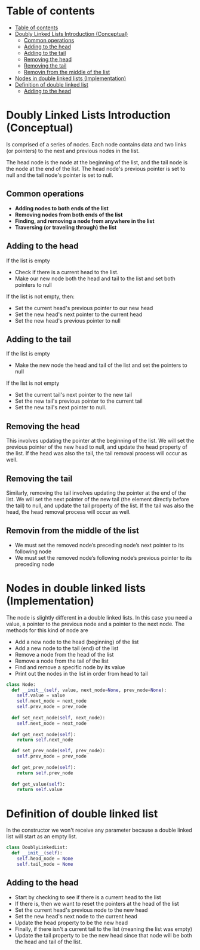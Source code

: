 # Table of contents 
- [Table of contents](#table-of-contents)
- [Doubly Linked Lists Introduction (Conceptual)](#doubly-linked-lists-introduction-conceptual)
  - [Common operations](#common-operations)
  - [Adding to the head](#adding-to-the-head)
  - [Adding to the tail](#adding-to-the-tail)
  - [Removing the head](#removing-the-head)
  - [Removing the tail](#removing-the-tail)
  - [Removin from the middle of the list](#removin-from-the-middle-of-the-list)
- [Nodes in double linked lists (Implementation)](#nodes-in-double-linked-lists-implementation)
- [Definition of double linked list](#definition-of-double-linked-list)
  - [Adding to the head](#adding-to-the-head-1)


# Doubly Linked Lists Introduction (Conceptual)
Is comprised of a series of nodes. Each node contains data and two links (or pointers) to the next and previous nodes in the list. 

The head node is the node at the beginning of the list, and the tail node is the node at the end of the list. 
The head node's previous pointer is set to null and the tail node's pointer is set to null. 
 
 ## Common operations 
 - **Adding nodes to both ends of the list**
 - **Removing nodes from both ends of the list**
 - **Finding, and removing a node from anywhere in the list**
 - **Traversing (or traveling through) the list**

## Adding to the head
If the list is empty
- Check if there is a current head to the list.
- Make our new node both the head and tail to the list and set both pointers to null

If the list is not empty, then: 
- Set the current head's previous pointer to our new head 
- Set the new head's next pointer to the current head
- Set the new head's previous pointer to null 

## Adding to the tail 
If the list is empty
- Make the new node the head and tail of the list and set the pointers to null

If the list is not empty
- Set the current tail's next pointer to the new tail 
- Set the new tail's previous pointer to the current tail 
- Set the new tail's next pointer to null. 

## Removing the head
This involves updating the pointer at the beginning of the list. We will set the previous pointer of the new head to null, and update the head property of the list. If the head was also the tail, the tail removal process will occur as well. 

## Removing the tail
Similarly, removing the tail involves updating the pointer at the end of the list. We will set the next pointer of the new tail (the element directly before the tail) to null, and update the tail property of the list. If the tail was also the head, the head removal process will occur as well. 

## Removin from the middle of the list 
- We must set the removed node’s preceding node’s next pointer to its following node
- We must set the removed node’s following node’s previous pointer to its preceding node


# Nodes in double linked lists (Implementation)
The node is slightly different in a double linked lists. In this case you need a value, a pointer to the previous node and a pointer to the next node. 
The methods for this kind of node are 
- Add a new node to the head (beginning) of the list 
- Add a new node to the tail (end) of the list 
- Remove a node from the head of the list 
- Remove a node from the tail of the list 
- Find and remove a specific node by its value 
- Print out the nodes in the list in order from head to tail 

```Python 
class Node:
  def __init__(self, value, next_node=None, prev_node=None):
    self.value = value
    self.next_node = next_node
    self.prev_node = prev_node
    
  def set_next_node(self, next_node):
    self.next_node = next_node
    
  def get_next_node(self):
    return self.next_node

  def set_prev_node(self, prev_node):
    self.prev_node = prev_node
    
  def get_prev_node(self):
    return self.prev_node
  
  def get_value(self):
    return self.value
```


# Definition of double linked list 
In the constructor we won't receive any parameter because a double linked list will start as an empty list. 

```Python 
class DoublyLinkedList:
  def __init__(self):
    self.head_node = None
    self.tail_node = None
```

## Adding to the head
- Start by checking to see if there is a current head to the list 
- If there is, then we want to reset the pointers at the head of the list
- Set the current head's previous node to the new head 
- Set the new head's next node to the current head 
- Update the head property to be the new head 
- Finally, if there isn't a current tail to the list (meaning the list was empty)
- Update the tail property to be the new head since that node will be both the head and tail of the list. 